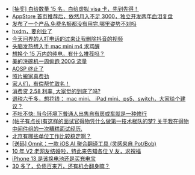 + [[抽奖] 白给数量 15 名，白给虚拟 visa 卡，先到先得！](https://www.v2ex.com/t/1121515)
+ [AppStore 首页推荐后，依然月入不足 3000，独立开发两年血泪复盘](https://www.v2ex.com/t/1121385)
+ [发布了一个产品,免费名额都没有用完,哪里姿势不对吗](https://www.v2ex.com/t/1121378)
+ [hxdm，要创业了](https://www.v2ex.com/t/1121404)
+ [今天问界的人打电话的过来让我删除抖音的视频](https://www.v2ex.com/t/1121577)
+ [头脑发热想入手 mac mini m4 求骂醒](https://www.v2ex.com/t/1121410)
+ [想换个 15 万内的纯电，有什么推荐吗？](https://www.v2ex.com/t/1121376)
+ [美的洗碗机一周偷跑 200G 流量](https://www.v2ex.com/t/1121349)
+ [AOSP 终止了](https://www.v2ex.com/t/1121473)
+ [照片搬家真费劲](https://www.v2ex.com/t/1121435)
+ [家人们，有偿帮忙取名！](https://www.v2ex.com/t/1121569)
+ [消费贷 2.58 利率, 大家觉的到底了吗?](https://www.v2ex.com/t/1121531)
+ [退税六千多，想花钱： mac mini、 iPad mini、ps5、switch，大家给个建议？](https://www.v2ex.com/t/1121462)
+ [不吐不快: 当今环境下普通人出售自有房或车就是一种修行](https://www.v2ex.com/t/1121587)
+ [(帖子有点长)有这样的面试官得物凭什么做第一技术梯队的梦? 关于我在得物中间件组的一次糟糕面试经历.](https://www.v2ex.com/t/1121646)
+ [北京有哪些单位工作比较稳定啊？](https://www.v2ex.com/t/1121664)
+ [[送码] Omnit：一款 iOS AI 聚合翻译工具 (灵感来自 Pot/Bob)](https://www.v2ex.com/t/1121656)
+ [10 年 V2 老网友结婚啦，特此来告知各位 V 友，求祝福](https://www.v2ex.com/t/1121713)
+ [iPhone 13 是该换电池还是买充电宝](https://www.v2ex.com/t/1121652)
+ [30 多了，负债百来万，还有机会翻身嘛？](https://www.v2ex.com/t/1121755)
